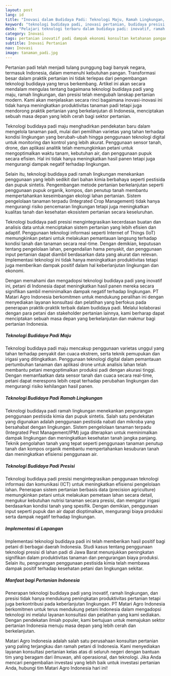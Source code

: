 ```yaml
---
layout: post
lang: id
title: "Inovasi dalam Budidaya Padi: Teknologi Maju, Ramah Lingkungan, dan Presisi"
keyword: "teknologi budidaya padi, inovasi pertanian, budidaya presisi, pertanian ramah lingkungan, konsultan pertanian, pelatihan pertanian terpadu, PT Matari Agro Indonesia"
desk: "Pelajari teknologi terbaru dalam budidaya padi: inovatif, ramah lingkungan, dan presisi untuk meningkatkan produktivitas pertanian dengan PT Matari Agro Indonesia"
category: Inovasi
tags: pertanian inovatif padi dampak ekonomi konsultan ketahanan pangan
subtitle: Inovasi Pertanian
nav: Inovasi
image: tanaman_padi.jpg
---
```


Pertanian padi telah menjadi tulang punggung bagi banyak negara, termasuk Indonesia, dalam memenuhi kebutuhan pangan. Transformasi besar dalam praktik pertanian ini tidak terlepas dari pengembangan teknologi budidaya yang terus berkembang. Artikel ini akan secara mendalam mengulas tentang bagaimana teknologi budidaya padi yang maju, ramah lingkungan, dan presisi telah mengubah lanskap pertanian modern. Kami akan menjelaskan secara rinci bagaimana inovasi-inovasi ini tidak hanya meningkatkan produktivitas tanaman padi tetapi juga mendorong praktik pertanian yang berkelanjutan di Indonesia, menciptakan sebuah masa depan yang lebih cerah bagi sektor pertanian.

Teknologi budidaya padi maju menghadirkan pendekatan baru dalam mengelola tanaman padi, mulai dari pemilihan varietas yang tahan terhadap kondisi lingkungan yang berubah-ubah hingga penggunaan teknologi digital untuk monitoring dan kontrol yang lebih akurat. Penggunaan sensor tanah, drone, dan aplikasi analitik telah memungkinkan petani untuk mengoptimalkan waktu tanam, kebutuhan air, dan penggunaan pupuk secara efisien. Hal ini tidak hanya meningkatkan hasil panen tetapi juga mengurangi dampak negatif terhadap lingkungan.

Selain itu, teknologi budidaya padi ramah lingkungan menekankan penggunaan yang lebih sedikit dari bahan kimia berbahaya seperti pestisida dan pupuk sintetis. Pengembangan metode pertanian berkelanjutan seperti penggunaan pupuk organik, kompos, dan penutup tanah membantu mempertahankan keseimbangan ekologi lahan pertanian. Sistem pengelolaan tanaman terpadu (Integrated Crop Management) tidak hanya mengurangi risiko pencemaran lingkungan tetapi juga meningkatkan kualitas tanah dan kesehatan ekosistem pertanian secara keseluruhan.

Teknologi budidaya padi presisi mengintegrasikan kecerdasan buatan dan analisis data untuk menciptakan sistem pertanian yang lebih efisien dan adaptif. Penggunaan teknologi informasi seperti Internet of Things (IoT) memungkinkan petani untuk melakukan pemantauan langsung terhadap kondisi tanah dan tanaman secara real-time. Dengan demikian, keputusan tentang pengelolaan lahan, pengendalian hama penyakit, dan penggunaan input pertanian dapat diambil berdasarkan data yang akurat dan relevan. Implementasi teknologi ini tidak hanya meningkatkan produktivitas tetapi juga memberikan dampak positif dalam hal keberlanjutan lingkungan dan ekonomi.

Dengan memahami dan mengadopsi teknologi budidaya padi yang inovatif ini, petani di Indonesia dapat meningkatkan hasil panen mereka secara signifikan sambil meminimalkan dampak negatif terhadap lingkungan. PT Matari Agro Indonesia berkomitmen untuk mendukung peralihan ini dengan menyediakan layanan konsultasi dan pelatihan yang berfokus pada penerapan praktik-praktik terbaik dalam budidaya padi. Melalui kolaborasi dengan para petani dan stakeholder pertanian lainnya, kami berharap dapat menciptakan sebuah masa depan yang berkelanjutan dan makmur bagi pertanian Indonesia.

##### Teknologi Budidaya Padi Maju

Teknologi budidaya padi maju mencakup penggunaan varietas unggul yang tahan terhadap penyakit dan cuaca ekstrem, serta teknik pemupukan dan irigasi yang ditingkatkan. Penggunaan teknologi digital dalam pemantauan pertumbuhan tanaman dan aplikasi drone untuk analisis lahan telah membantu petani mengoptimalkan produksi padi dengan akurasi tinggi. Dengan memanfaatkan data sensor tanah dan cuaca secara real-time, petani dapat merespons lebih cepat terhadap perubahan lingkungan dan mengurangi risiko kehilangan hasil panen.

##### Teknologi Budidaya Padi Ramah Lingkungan

Teknologi budidaya padi ramah lingkungan menekankan pengurangan penggunaan pestisida kimia dan pupuk sintetis. Salah satu pendekatan yang digunakan adalah penggunaan pestisida nabati dan mikroba yang bersahabat dengan lingkungan. Sistem pengelolaan tanaman terpadu (Integrated Pest Management/IPM) juga diterapkan untuk meminimalkan dampak lingkungan dan meningkatkan kesehatan tanah jangka panjang. Teknik pengolahan tanah yang tepat seperti penggunaan tanaman penutup tanah dan kompos organik membantu mempertahankan kesuburan tanah dan meningkatkan efisiensi penggunaan air.

##### Teknologi Budidaya Padi Presisi

Teknologi budidaya padi presisi mengintegrasikan penggunaan teknologi informasi dan komunikasi (ICT) untuk meningkatkan efisiensi pengelolaan lahan. Penerapan sistem pertanian berbasis data (precision agriculture) memungkinkan petani untuk melakukan pemetaan lahan secara detail, mengukur kebutuhan nutrisi tanaman secara presisi, dan mengatur irigasi berdasarkan kondisi tanah yang spesifik. Dengan demikian, penggunaan input seperti pupuk dan air dapat dioptimalkan, mengurangi biaya produksi serta dampak negatif terhadap lingkungan.

##### Implementasi di Lapangan

Implementasi teknologi budidaya padi ini telah memberikan hasil positif bagi petani di berbagai daerah Indonesia. Studi kasus tentang penggunaan teknologi presisi di lahan padi di Jawa Barat menunjukkan peningkatan signifikan dalam produktivitas tanaman dan pengurangan biaya produksi. Selain itu, pengurangan penggunaan pestisida kimia telah membawa dampak positif terhadap kesehatan petani dan lingkungan sekitar.

##### Manfaat bagi Pertanian Indonesia

Penerapan teknologi budidaya padi yang inovatif, ramah lingkungan, dan presisi tidak hanya mendukung peningkatan produktivitas pertanian tetapi juga berkontribusi pada keberlanjutan lingkungan. PT Matari Agro Indonesia berkomitmen untuk terus mendukung petani Indonesia dalam mengadopsi teknologi ini melalui layanan konsultasi dan pelatihan yang kami sediakan. Dengan pendekatan ilmiah populer, kami bertujuan untuk memajukan sektor pertanian Indonesia menuju masa depan yang lebih cerah dan berkelanjutan.

Matari Agro Indonesia adalah salah satu perusahaan konsultan pertanian yang paling terjangkau dan ramah petani di Indonesia. Kami menyediakan layanan konsultasi pertanian kelas atas di seluruh negeri dengan bantuan tim yang beragam dari ilmuwan, ahli operasional, dan teknologi. Jika Anda mencari pengembalian investasi yang lebih baik untuk investasi pertanian Anda, hubungi tim Matari Agro Indonesia hari ini!

